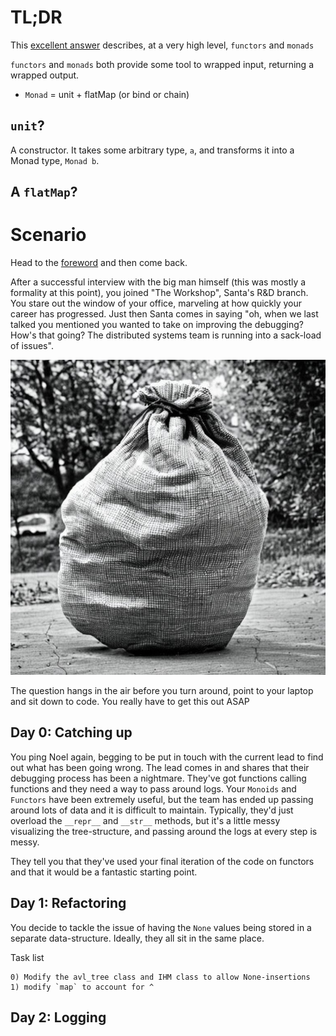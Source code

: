 # TL;DR

This [excellent answer](https://stackoverflow.com/a/56601178/3532564) describes, at a very high level, `functors`
and `monads`

`functors` and `monads` both provide some tool to wrapped input, returning a wrapped output.

- `Monad` = unit + flatMap (or bind or chain)

## `unit`?

A constructor. It takes some arbitrary type, `a`, and transforms it into a Monad type, `Monad b`.

## A `flatMap`?

# Scenario

Head to the [foreword](foreword.md) and then come back.

After a successful interview with the big man himself (this was mostly a formality at this point), you joined "The
Workshop", Santa's R&D branch. You stare out the window of your office, marveling at how quickly your career has
progressed. Just then Santa comes in saying "oh, when we last talked you mentioned you wanted to take on improving the
debugging? How's that going? The distributed systems team is running into a sack-load of issues".

![Sack of problems](../assets/big_sack_of_problems.jpg)

The question hangs in
the air before you turn around, point to your laptop and sit down to code. You really have to get this out ASAP

## Day 0: Catching up

You ping Noel again, begging to be put in touch with the current lead to find out what has been going wrong. The lead
comes in and shares
that their debugging process has been a nightmare. They've got functions calling functions and they need a way to pass
around logs. Your
`Monoids` and `Functors` have been extremely useful, but the team has ended up passing around lots of data and it is
difficult to maintain. Typically, they'd just overload the `__repr__` and `__str__` methods, but it's a little messy
visualizing
the tree-structure, and passing around the logs at every step is messy.

They tell you that they've used your final iteration of the code on functors and that it would be a fantastic starting
point.

## Day 1: Refactoring

You decide to tackle the issue of having the `None` values being stored in a separate data-structure. Ideally, they all
sit in the same place.

Task list

```
0) Modify the avl_tree class and IHM class to allow None-insertions
1) modify `map` to account for ^
```

## Day 2: Logging

